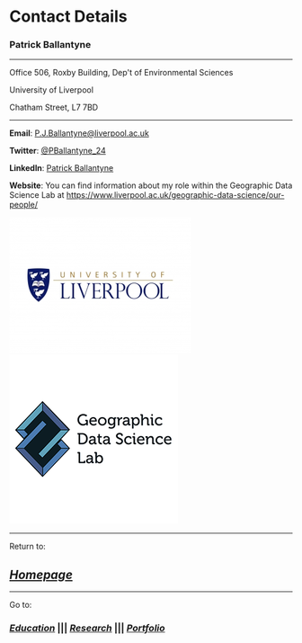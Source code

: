 # Contact Details

### Patrick Ballantyne

---
Office 506, Roxby Building, Dep't of Environmental Sciences

University of Liverpool

Chatham Street, L7 7BD

---

**Email**: P.J.Ballantyne@liverpool.ac.uk

**Twitter**: [@PBallantyne_24](https://twitter.com/PBallantyne_24)

**LinkedIn**: [Patrick Ballantyne](https://www.linkedin.com/in/patrick-ballantyne-660783172/)

**Website**: You can find information about my role within the Geographic Data Science Lab at 
https://www.liverpool.ac.uk/geographic-data-science/our-people/

![LOGO](uol.jpg)                                       ![LOGO2](GDS.JPG)


---

Return to:

## [*Homepage*](index.md)

---

Go to:

### [*Education*](Education.md)   |||   [*Research*](Research.md)   |||   [*Portfolio*](AssignmentPortfolio.md)
